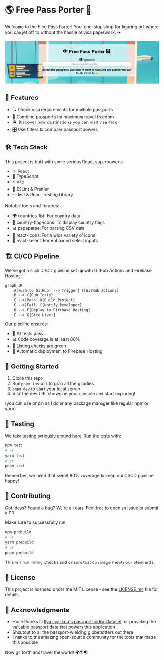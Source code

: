 # 🌎 Free Pass Porter 🛂

Welcome to the Free Pass Porter! Your one-stop shop for figuring out where you can jet off to without the hassle of visa paperwork. ✈️

![application screenshot](doc/screens/app_screenshot.png)

## 🚀 Features

- 🔍 Check visa requirements for multiple passports
- 🧮 Combine passports for maximum travel freedom
- 🏝️ Discover new destinations you can visit visa-free
- 🎛️ Use filters to compare passport powers

## 🛠️ Tech Stack

This project is built with some serious React superpowers:

- ⚛️ React
- 📘 TypeScript
- ⚡ Vite
- 🧹 ESLint & Prettier
- 🃏 Jest & React Testing Library

Notable tools and libraries:

- 🌍 countries-list: For country data
- 🚩 country-flag-icons: To display country flags
- 📊 papaparse: For parsing CSV data
- 🎨 react-icons: For a wide variety of icons
- 🔽 react-select: For enhanced select inputs

## 🏗️ CI/CD Pipeline

We've got a slick CI/CD pipeline set up with GitHub Actions and Firebase Hosting:

```mermaid
graph LR
    A[Push to GitHub] -->|Trigger| B[GitHub Actions]
    B --> C{Run Tests}
    C -->|Pass| D[Build Project]
    C -->|Fail| E[Notify Developer]
    D --> F[Deploy to Firebase Hosting]
    F --> G[Site Live!]
```

Our pipeline ensures:

- 🧪 All tests pass
- 📊 Code coverage is at least 80%
- 🚦 Linting checks are green
- 🚀 Automatic deployment to Firebase Hosting

## 🚀 Getting Started

1. Clone this repo
2. Run `pnpm install` to grab all the goodies
3. `pnpm dev` to start your local server
4. Visit the dev URL shown on your console and start exploring!

(you can use pnpm as I do or any package manager like regular npm or yarn)

## 🧪 Testing

We take testing seriously around here. Run the tests with:

```bash
npm test
# or
yarn test
# or
pnpm test
```

Remember, we need that sweet 80% coverage to keep our CI/CD pipeline happy!

## 🤝 Contributing

Got ideas? Found a bug? We're all ears! Feel free to open an issue or submit a PR.

Make sure to successfully run:

```bash
npm prebuild
# or
yarn prebuild
# or
pnpm prebuild
```

This will run linting checks and ensure test coverage meets our standards.

## 📜 License

This project is licensed under the MIT License - see the [LICENSE.md](LICENSE.md) file for details.

## 🙌 Acknowledgments

- Huge thanks to [Ilya Ilyankou's passport-index-dataset](https://github.com/ilyankou/passport-index-dataset) for providing the valuable passport data that powers this application
- Shoutout to all the passport-wielding globetrotters out there
- Thanks to the amazing open-source community for the tools that made this possible

Now go forth and travel the world! 🌍🌎🌏
